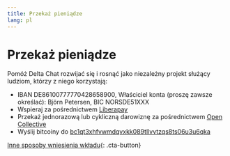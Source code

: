 ```yaml
---
title: Przekaż pieniądze
lang: pl
---
```


# Przekaż pieniądze

Pomóż Delta Chat rozwijać się i rosnąć jako niezależny projekt służący ludziom, którzy z niego korzystają:

- IBAN DE86100777770428658900, Właściciel konta (proszę zawsze określać): Björn Petersen, BIC NORSDE51XXX
- Wspieraj za pośrednictwem [Liberapay](https://liberapay.com/delta.chat/)
- Przekaż jednorazową lub cykliczną darowiznę za pośrednictwem [Open Collective](https://opencollective.com/delta-chat/donate)
- Wyślij bitcoiny do [bc1qt3xhfvwmdqvxkk089tllvvtzqs8ts06u3u6qka](bitcoin:bc1qt3xhfvwmdqvxkk089tllvvtzqs8ts06u3u6qka)

[Inne sposoby wniesienia wkładu](contribute){: .cta-button}
